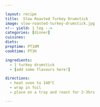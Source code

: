 ```yaml
---

layout: recipe
title:  Slow Roasted Turkey Drumstick
image: slow-roasted-turkey-drumstick.jpg
<!-- yield: 1 leg -->
categories: [dinner]
cuisines:
diets:
preptime: PT10M
cooktime: PT3H

ingredients:
  - 1 turkey drumstick
  - [add some flavours here!]

directions:
  - heat oven to 140°C
  - wrap in foil
  - place on a tray and roast for 2-3hrs

---
```

